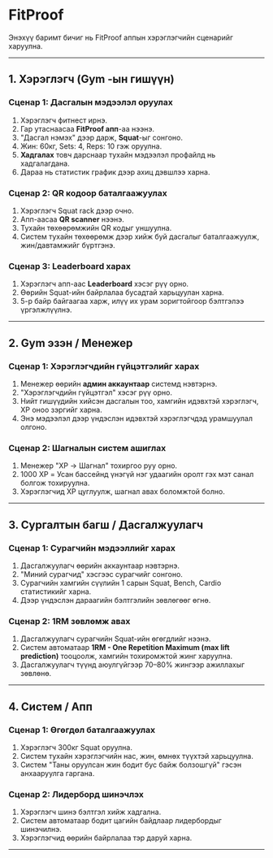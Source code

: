 # FitProof

Энэхүү баримт бичиг нь FitProof аппын хэрэглэгчийн сценарийг харуулна.  

---

## 1. Хэрэглэгч (Gym -ын гишүүн)

### Сценар 1: Дасгалын мэдээлэл оруулах
1. Хэрэглэгч фитнест ирнэ.  
2. Гар утаснаасаа **FitProof апп**-аа нээнэ.  
3. "Дасгал нэмэх" дээр дарж, **Squat**-ыг сонгоно.  
4. Жин: 60кг, Sets: 4, Reps: 10 гэж оруулна.  
5. **Хадгалах** товч дарснаар тухайн мэдээлэл профайлд нь хадгалагдана.  
6. Дараа нь статистик график дээр ахиц дэвшлээ харна.  

### Сценар 2: QR кодоор баталгаажуулах
1. Хэрэглэгч Squat rack дээр очно.  
2. Апп-аасаа **QR scanner** нээнэ.  
3. Тухайн төхөөрөмжийн QR кодыг уншуулна.  
4. Систем тухайн төхөөрөмж дээр хийж буй дасгалыг баталгаажуулж, жин/давтамжийг бүртгэнэ.  

### Сценар 3: Leaderboard харах
1. Хэрэглэгч апп-аас **Leaderboard** хэсэг рүү орно.  
2. Өөрийн Squat-ийн байрлалаа бусадтай харьцуулан харна.  
3. 5-р байр байгаагаа харж, илүү их урам зоригтойгоор бэлтгэлээ үргэлжлүүлнэ.  

---

## 2. Gym эзэн / Менежер

### Сценар 1: Хэрэглэгчдийн гүйцэтгэлийг харах
1. Менежер өөрийн **админ аккаунтаар** системд нэвтэрнэ.  
2. "Хэрэглэгчдийн гүйцэтгэл" хэсэг рүү орно.  
3. Нийт гишүүдийн хийсэн дасгалын тоо, хамгийн идэвхтэй хэрэглэгч, XP оноо зэргийг харна.  
4. Энэ мэдээлэл дээр үндэслэн идэвхтэй хэрэглэгчдэд урамшуулал олгоно.  

### Сценар 2: Шагналын систем ашиглах
1. Менежер "XP → Шагнал" тохиргоо руу орно.  
2. 1000 XP = Усан бассейнд үнэгүй нэг удаагийн оролт гэх мэт санал болгож тохируулна.  
3. Хэрэглэгчид XP цуглуулж, шагнал авах боломжтой болно.  

---

## 3. Сургалтын багш / Дасгалжуулагч

### Сценар 1: Сурагчийн мэдээллийг харах
1. Дасгалжуулагч өөрийн аккаунтаар нэвтэрнэ.  
2. "Миний сурагчид" хэсгээс сурагчийг сонгоно.  
3. Сурагчийн хамгийн сүүлийн 1 сарын Squat, Bench, Cardio статистикийг харна.  
4. Дээр үндэслэн дараагийн бэлтгэлийн зөвлөгөөг өгнө.  

### Сценар 2: 1RM зөвлөмж авах
1. Дасгалжуулагч сурагчийн Squat-ийн өгөгдлийг нээнэ.  
2. Систем автоматаар **1RM - One Repetition Maximum (max lift prediction)** тооцоолж, хамгийн тохиромжтой жинг харуулна.  
3. Дасгалжуулагч түүнд аюулгүйгээр 70–80% жингээр ажиллахыг зөвлөнө.  

---

## 4. Систем / Апп

### Сценар 1: Өгөгдөл баталгаажуулах
1. Хэрэглэгч 300кг Squat оруулна.  
2. Систем тухайн хэрэглэгчийн нас, жин, өмнөх түүхтэй харьцуулна.  
3. Систем "Таны оруулсан жин бодит бус байж болзошгүй" гэсэн анхааруулга гаргана.  

### Сценар 2: Лидерборд шинэчлэх
1. Хэрэглэгч шинэ бэлтгэл хийж хадгална.  
2. Систем автоматаар бодит цагийн байдлаар лидербордыг шинэчилнэ.  
3. Хэрэглэгчид өөрийн байрлалаа тэр даруй харна.  

---
